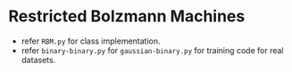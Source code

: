 # Restricted Bolzmann Machines 
- refer `RBM.py` for class implementation.
- refer `binary-binary.py` for `gaussian-binary.py` for training code for real datasets.